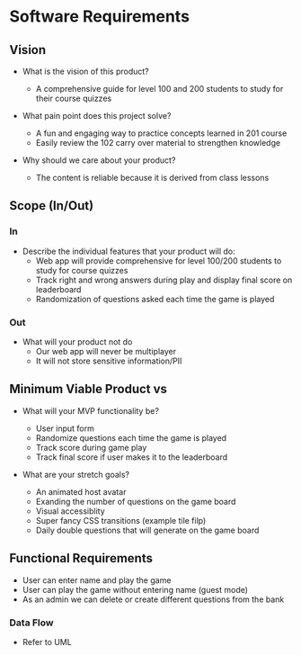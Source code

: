 # Software Requirements

## Vision

- What is the vision of this product?
  - A comprehensive guide for level 100 and 200 students to study for their course quizzes

- What pain point does this project solve?
  - A fun and engaging way to practice concepts learned in 201 course
  - Easily review the 102 carry over material to strengthen knowledge

- Why should we care about your product?
  - The content is reliable because it is derived from class lessons

## Scope (In/Out)

### In

- Describe the individual features that your product will do:
  - Web app will provide comprehensive for level 100/200 students to study for course quizzes
  - Track right and wrong answers during play and display final score on leaderboard
  - Randomization of questions asked each time the game is played

### Out

- What will your product not do
  - Our web app will never be multiplayer
  - It will not store sensitive information/PII

## Minimum Viable Product vs

- What will your MVP functionality be?
  - User input form
  - Randomize questions each time the game is played
  - Track score during game play
  - Track final score if user makes it to the leaderboard

- What are your stretch goals?
  - An animated host avatar
  - Exanding the number of questions on the game board
  - Visual accessiblity
  - Super fancy CSS transitions (example tile filp)
  - Daily double questions that will generate on the game board

## Functional Requirements

- User can enter name and play the game
- User can play the game without entering name (guest mode)
- As an admin we can delete or create different questions from the bank

### Data Flow

- Refer to UML
